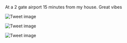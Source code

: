 At a 2 gate airport 15 minutes from my house. Great vibes


![Tweet image](/assets/crosspoast/F-K8GFJaAAA6tRs.jpg)

![Tweet image](/assets/crosspoast/F-K8HKOboAEn-VN.jpg)

![Tweet image](/assets/crosspoast/F-K8H6sa4AA_BgN.jpg)


